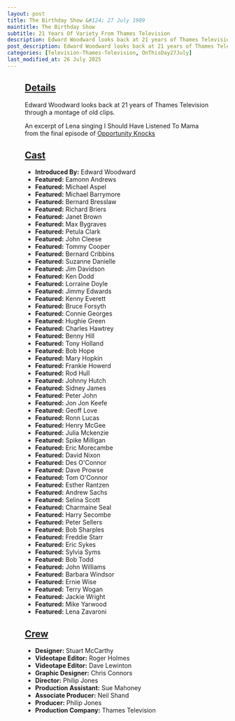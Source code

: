 ```yaml
---
layout: post
title: The Birthday Show &#124; 27 July 1989
maintitle: The Birthday Show
subtitle: 21 Years Of Variety From Thames Television
description: Edward Woodward looks back at 21 years of Thames Television through a montage of old clips. An excerpt of Lena singing I Should Have Listened To Mama from the final episode of Opportunity Knocks is shown.
post_description: Edward Woodward looks back at 21 years of Thames Television through a montage of old clips. An excerpt of Lena singing I Should Have Listened To Mama from the final episode of Opportunity Knocks is shown.
categories: [Television-Thames-Television, OnThisDay27July]
last_modified_at: 26 July 2025
---
```


<figure class="fig3">
<div class="CardLayout">
<div class="CardItem">
<h2 id="infobox1" class="infobox"><a href="#infobox1">Details</a></h2>
<div class="CardItem split">
<p>Edward Woodward looks back at 21 years of Thames Television through a montage of old clips.</p>
<p>An excerpt of Lena singing I Should Have Listened To Mama from the final episode of <a href="/1978-03-20-opportunity-knocks">Opportunity Knocks</a></p>
</div></div></div>
</figure>

<figure class="fig3">
<div class="CardLayout">
<div class="CardItem">
<h2 id="infobox2" class="infobox"><a href="#infobox2">Cast</a></h2>
<div class="CardItem split">
<ul>
<li><strong>Introduced By:</strong> Edward Woodward</li>
<li><strong>Featured:</strong> Eamonn Andrews</li>
<li><strong>Featured:</strong> Michael Aspel</li>
<li><strong>Featured:</strong> Michael Barrymore</li>
<li><strong>Featured:</strong> Bernard Bresslaw</li>
<li><strong>Featured:</strong> Richard Briers</li>
<li><strong>Featured:</strong> Janet Brown</li>
<li><strong>Featured:</strong> Max Bygraves</li>
<li><strong>Featured:</strong> Petula Clark</li>
<li><strong>Featured:</strong> John Cleese</li>
<li><strong>Featured:</strong> Tommy Cooper</li>
<li><strong>Featured:</strong> Bernard Cribbins</li>
<li><strong>Featured:</strong> Suzanne Danielle</li>
<li><strong>Featured:</strong> Jim Davidson</li>
<li><strong>Featured:</strong> Ken Dodd</li>
<li><strong>Featured:</strong> Lorraine Doyle</li>
<li><strong>Featured:</strong> Jimmy Edwards</li>
<li><strong>Featured:</strong> Kenny Everett</li>
<li><strong>Featured:</strong> Bruce Forsyth</li>
<li><strong>Featured:</strong> Connie Georges</li>
<li><strong>Featured:</strong> Hughie Green</li>
<li><strong>Featured:</strong> Charles Hawtrey</li>
<li><strong>Featured:</strong> Benny Hill</li>
<li><strong>Featured:</strong> Tony Holland</li>
<li><strong>Featured:</strong> Bob Hope</li>
<li><strong>Featured:</strong> Mary Hopkin</li>
<li><strong>Featured:</strong> Frankie Howerd</li>
<li><strong>Featured:</strong> Rod Hull</li>
<li><strong>Featured:</strong> Johnny Hutch</li>
<li><strong>Featured:</strong> Sidney James</li>
<li><strong>Featured:</strong> Peter John</li>
<li><strong>Featured:</strong> Jon Jon Keefe</li>
<li><strong>Featured:</strong> Geoff Love</li>
<li><strong>Featured:</strong> Ronn Lucas</li>
<li><strong>Featured:</strong> Henry McGee</li>
<li><strong>Featured:</strong> Julia Mckenzie</li>
<li><strong>Featured:</strong> Spike Milligan</li>
<li><strong>Featured:</strong> Eric Morecambe</li>
<li><strong>Featured:</strong> David Nixon</li>
<li><strong>Featured:</strong> Des O'Connor</li>
<li><strong>Featured:</strong> Dave Prowse</li>
<li><strong>Featured:</strong> Tom O'Connor</li>
<li><strong>Featured:</strong> Esther Rantzen</li>
<li><strong>Featured:</strong> Andrew Sachs</li>
<li><strong>Featured:</strong> Selina Scott</li>
<li><strong>Featured:</strong> Charmaine Seal</li>
<li><strong>Featured:</strong> Harry Secombe</li>
<li><strong>Featured:</strong> Peter Sellers</li>
<li><strong>Featured:</strong> Bob Sharples</li>
<li><strong>Featured:</strong> Freddie Starr</li>
<li><strong>Featured:</strong> Eric Sykes</li>
<li><strong>Featured:</strong> Sylvia Syms</li>
<li><strong>Featured:</strong> Bob Todd</li>
<li><strong>Featured:</strong> John Williams</li>
<li><strong>Featured:</strong> Barbara Windsor</li>
<li><strong>Featured:</strong> Ernie Wise</li>
<li><strong>Featured:</strong> Terry Wogan</li>
<li><strong>Featured:</strong> Jackie Wright</li>
<li><strong>Featured:</strong> Mike Yarwood</li>
<li><strong>Featured:</strong> Lena Zavaroni</li>
</ul>
</div></div></div>
</figure>

<figure class="fig3">
<div class="CardLayout">
<div class="CardItem">
<h2 id="infobox3" class="infobox"><a href="#infobox3">Crew</a></h2>
<div class="CardItem split">
<ul>
<li><strong>Designer:</strong> Stuart McCarthy</li>
<li><strong>Videotape Editor:</strong> Roger Holmes</li>
<li><strong>Videotape Editor:</strong> Dave Lewinton</li>
<li><strong>Graphic Designer:</strong> Chris Connors</li>
<li><strong>Director:</strong> Philip Jones</li>
<li><strong>Production Assistant:</strong> Sue Mahoney</li>
<li><strong>Associate Producer:</strong> Neil Shand</li>
<li><strong>Producer:</strong> Philip Jones</li>
<li><strong>Production Company:</strong> Thames Television</li>
</ul>
</div></div></div>
</figure>
